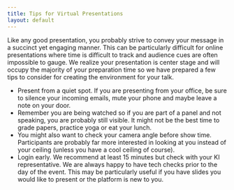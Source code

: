 ```yaml
---
title: Tips for Virtual Presentations
layout: default
---
```

Like any good presentation, you probably strive to convey your message in a succinct yet engaging manner. This can be particularly difficult for online presentations where time is difficult to track and audience cues are often impossible to gauge.  We realize your presentation is center stage and will occupy the majority of your preparation time so we have prepared a few tips to consider for creating the environment for your talk. 

 * Present from a quiet spot. If you are presenting from your office, be sure to silence your incoming emails, mute your phone and maybe leave a note on your door. 
 * Remember you are being watched so if you are part of a panel and not speaking, you are probably still visible. It might not be the best time to grade papers, practice yoga or eat your lunch. 
 * You might also want to check your camera angle before show time. Participants are probably far more interested in looking at you instead of your ceiling (unless you have a cool ceiling of course). 
 * Login early. We recommend at least 15 minutes but check with your KI representative. We are always happy to have tech checks prior to the day of the event. This may be particularly useful if you have slides you would like to present or the platform is new to you.